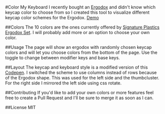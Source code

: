 #Color My Keyboard
I recently bought an [Ergodox](https://www.massdrop.com/buy/ergodox?s=ergodox)  and didn't know which keycap color to choose from so I created this tool to visualize different keycap color schemes for the Ergodox. [Demo](http://carloscheddar.github.io/colorMyKeyboard/)

##Colors
The 10 colors are the ones currently offered by [Signature Plastics Ergodox Set](http://keyshop.pimpmykeyboard.com/products/full-keysets/dsa-blank-sets-1).
I will probably add more or an option to choose your own color.

##Usage
The page will show an ergodox with randomly chosen keycap colors and will let you choose colors from the bottom of the page. Use the toggle to change between modifier keys and base keys.

##Layout
The keycap and keyboard style is a modified version of this [Codepen](http://codepen.io/dehash/pen/nEJyf). I switched the scheme to use columns instead of rows because of the Ergodox shape. This was used for the left side and the thumbcluster. For the right side I mirrored the left side using css rotate.

##Contributing
If you'd like to add your own colors or more features feel free to create a Pull Request and I'll be sure to merge it as soon as I can.

##License
MIT
